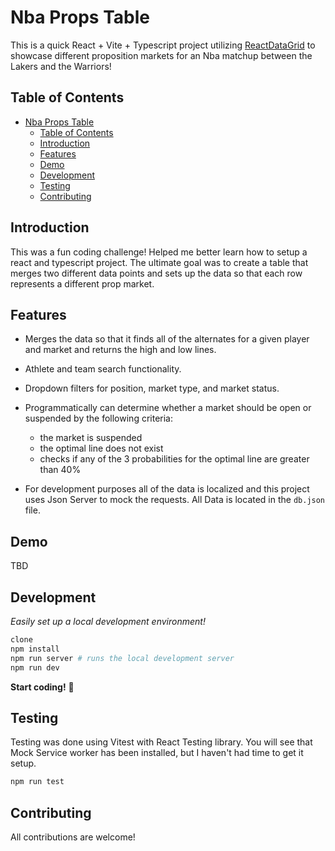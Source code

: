# Nba Props Table

This is a quick React + Vite + Typescript project utilizing [ReactDataGrid](https://github.com/adazzle/react-data-grid#react-data-grid) to showcase different proposition markets for an Nba matchup between the Lakers and the Warriors!

## Table of Contents

- [Nba Props Table](#nba-props-table)
  - [Table of Contents](#table-of-contents)
  - [Introduction](#introduction)
  - [Features](#features)
  - [Demo](#demo)
  - [Development](#development)
  - [Testing](#testing)
  - [Contributing](#contributing)

## Introduction

This was a fun coding challenge! Helped me better learn how to setup a react and typescript project. The ultimate goal was to create a table that merges two different data points and sets up the data so that each row represents a different prop market.

## Features

- Merges the data so that it finds all of the alternates for a given player and market and returns the high and low lines.
- Athlete and team search functionality.
- Dropdown filters for position, market type, and market status.
- Programmatically can determine whether a market should be open or suspended by the following criteria:

  - the market is suspended
  - the optimal line does not exist
  - checks if any of the 3 probabilities for the optimal line are greater than 40%

- For development purposes all of the data is localized and this project uses Json Server to mock the requests. All Data is located in the `db.json` file.

## Demo

TBD

## Development

_Easily set up a local development environment!_

```bash
clone
npm install
npm run server # runs the local development server
npm run dev
```

**Start coding!** 🎉

## Testing

Testing was done using Vitest with React Testing library. You will see that Mock Service worker has been installed, but I haven't had time to get it setup.

```bash
npm run test
```

## Contributing

All contributions are welcome!
